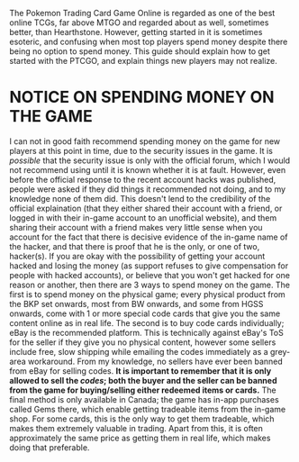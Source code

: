 The Pokemon Trading Card Game Online is regarded as one of the best online TCGs, far above MTGO and regarded about as well, sometimes better, than Hearthstone. However, getting started in it is sometimes esoteric, and confusing when most top players spend money despite there being no option to spend money. This guide should explain how to get started with the PTCGO, and explain things new players may not realize.

# **NOTICE ON SPENDING MONEY ON THE GAME**
I can not in good faith recommend spending money on the game for new players at this point in time, due to the security issues in the game. It is *possible* that the security issue is only with the official forum, which I would not recommend using until it is known whether it is at fault. However, even before the official response to the recent account hacks was published, people were asked if they did things it recommended not doing, and to my knowledge none of them did. This doesn't lend to the credibility of the official explaination (that they either shared their account with a friend, or logged in with their in-game account to an unofficial website), and them sharing their account with a friend makes very little sense when you account for the fact that there is decisive evidence of the in-game name of the hacker, and that there is proof that he is the only, or one of two, hacker(s). If you are okay with the possibility of getting your account hacked and losing the money (as support refuses to give compensation for people with hacked accounts), or believe that you won't get hacked for one reason or another, then there are 3 ways to spend money on the game. The first is to spend money on the physical game; every physical product from the BKP set onwards, most from BW onwards, and some from HGSS onwards, come with 1 or more special code cards that give you the same content online as in real life. The second is to buy code cards individually; eBay is the recommended platform. This is technically against eBay's ToS for the seller if they give you no physical content, however some sellers include free, slow shipping while emailing the codes immediately as a grey-area workaround. From my knowledge, no sellers have ever been banned from eBay for selling codes. **It is important to remember that it is only allowed to sell the *codes*; both the buyer and the seller can be banned from the game for buying/selling either redeemed items or cards.** The final method is only available in Canada; the game has in-app purchases called Gems there, which enable getting tradeable items from the in-game shop. For some cards, this is the only way to get them tradeable, which makes them extremely valuable in trading. Apart from this, it is often approximately the same price as getting them in real life, which makes doing that preferable.
